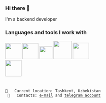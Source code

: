 ### Hi there 👋

I'm a backend developer

### Languages and tools I work with

<code><img src="https://icon2.cleanpng.com/20180712/jrh/kisspng-professional-python-programmer-computer-programmin-python-logo-download-5b47725bdc5820.2110724115314089879026.jpg" width="50 px"></code>
<code><img src="https://icon2.cleanpng.com/20180711/fol/kisspng-django-web-development-web-framework-python-softwa-django-5b45d913c5b252.5696191815313042118098.jpg" width="50 px"></code>
<code><img src="https://encrypted-tbn0.gstatic.com/images?q=tbn:ANd9GcQVYX_MOmw2TRPum6tWszCXytmsdRab5b-WWjM0AkWUUpZtIrHfDW8NzPYw_t30nyGPkew&usqp=CAU" width="40 px"></code>
<code><img src="https://www.pngkey.com/png/detail/624-6241203_css-icon-png-cascading-style-sheets.png" width="57 px"></code>
<code><img src="https://www.freepnglogos.com/uploads/javascript-png/javascript-vector-logo-yellow-png-transparent-javascript-vector-12.png" width="51 px" >
<code><img src="https://cdn.icon-icons.com/icons2/2415/PNG/512/postgresql_original_wordmark_logo_icon_146392.png" width="51 px" >
</code>

📍 &nbsp; Current location: Tashkent, Uzbekistan <br>
📱 &nbsp; Contacts: [e-mail](mailto:kabul250200@gmail.com) and [telegram account](https://t.me/kabul0225)

